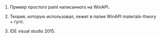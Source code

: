 1) Пример простого paint написанного на WinAPI. 

2) Теория, которую использовал, лежит в папке WinAPI materials-theory + гугл.

3) IDE visual studio 2015.